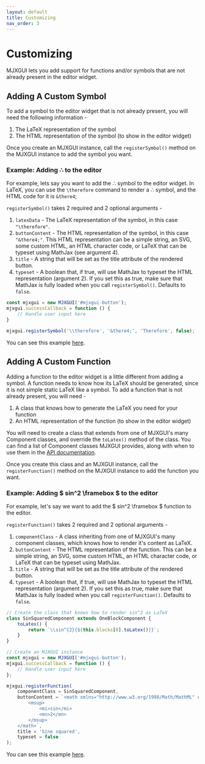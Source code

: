 ```yaml
---
layout: default
title: Customizing
nav_order: 3
---
```


# Customizing
MJXGUI lets you add support for functions and/or symbols that are not already present in the editor widget.

## Adding A Custom Symbol
To add a symbol to the editor widget that is not already present, you will need the following information -

1. The LaTeX representation of the symbol
2. The HTML representation of the symbol (to show in the editor widget)

Once you create an MJXGUI instance, call the `registerSymbol()` method on the MJXGUI instance to add the symbol you want.

### Example: Adding &there4; to the editor
For example, lets say you want to add the ∴ symbol to the editor widget. In LaTeX, you can use the `\therefore` command to render a ∴ symbol, and the HTML code for it is `&there4`;

`registerSymbol()` takes 2 required and 2 optional arguments -

1. `latexData` - The LaTeX representation of the symbol, in this case `"\therefore"`.
2. `buttonContent` - The HTML representation of the symbol, in this case `"&there4;"`. This HTML representation can be a simple string, an SVG, some custom HTML, an HTML character code, or LaTeX that can be typeset using MathJax (see argument 4).
3. `title` - A string that will be set as the title attribute of the rendered button.
4. `typeset` - A boolean that, if true, will use MathJax to typeset the HTML representation (argument 2). If you set this as true, make sure that MathJax is fully loaded when you call `registerSymbol()`. Defaults to `false`.

```javascript
const mjxgui = new MJXGUI('#mjxgui-button');
mjxgui.successCallback = function () {
    // Handle user input here 
}

mjxgui.registerSymbol('\\therefore', '&there4;', 'Therefore', false);
```
You can see this example [here](./examples/add-custom-symbol.html).

## Adding A Custom Function
Adding a function to the editor widget is a little different from adding a symbol. A function needs to know how its LaTeX should be generated, since it is not simple static LaTeX like a symbol. To add a function that is not already present, you will need -

1. A class that knows how to generate the LaTeX you need for your function
2. An HTML representation of the function (to show in the editor widget)

You will need to create a class that extends from one of MJXGUI's many Component classes, and override the `toLatex()` method of the class. You can find a list of Component classes MJXGUI provides, along with when to use them in the [API documentation](./api/index.md).

Once you create this class and an MJXGUI instance, call the `registerFunction()` method on the MJXGUI instance to add the function you want.

### Example: Adding $ sin^2 \framebox $ to the editor
For example, let's say we want to add the $ sin^2 \framebox $ function to the editor.

`registerFunction()` takes 2 required and 2 optional arguments -

1. `componentClass` - A class inheriting from one of MJXGUI's many component classes, which knows how to render it's content as LaTeX.
2. `buttonContent` - The HTML representation of the function. This can be a simple string, an SVG, some custom HTML, an HTML character code, or LaTeX that can be typeset using MathJax.
3. `title` - A string that will be set as the title attribute of the rendered button.
4. `typeset` - A boolean that, if true, will use MathJax to typeset the HTML representation (argument 2). If you set this as true, make sure that MathJax is fully loaded when you call `registerFunction()`. Defaults to `false`.

```javascript
// Create the class that knows how to render sin^2 as LaTeX
class SinSquaredComponent extends OneBlockComponent {
    toLatex() {
        return `\\sin^{2}{${this.blocks[0].toLatex()}}`;
    }
}

// Create an MJXGUI instance
const mjxgui = new MJXGUI('#mjxgui-button');
mjxgui.successCallback = function () {
    // Handle user input here 
};

mjxgui.registerFunction(
    componentClass = SinSquaredComponent,
    buttonContent = `<math xmlns="http://www.w3.org/1998/Math/MathML" display="block">
        <msup>
            <mi>sin</mi>
            <mn>2</mn>
        </msup>
    </math>`,
    title = 'Sine squared',
    typeset = false
);
```
You can see this example [here](./examples/add-custom-function.html).
